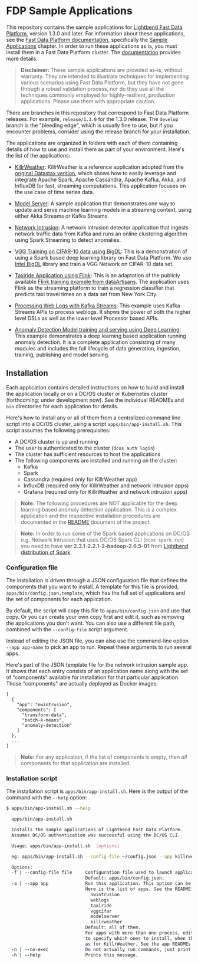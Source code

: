 # FDP Sample Applications

This repository contains the sample applications for [Lightbend Fast Data Platform](https://www.lightbend.com/products/fast-data-platform), version 1.3.0 and later. For information about these applications, see the [Fast Data Platform documentation](https://developer.lightbend.com/docs/fast-data-platform/current/), specifically the [Sample Applications](https://developer.lightbend.com/docs/fast-data-platform/current//user-guide/sample-apps/index.html) chapter. In order to run these applications as is, you must install them in a Fast Data Platform cluster. The [documentation](https://developer.lightbend.com/docs/fast-data-platform/current/) provides more details.

> **Disclaimer:** These sample applications are provided as-is, without warranty. They are intended to illustrate techniques for implementing various scenarios using Fast Data Platform, but they have not gone through a robust validation process, nor do they use all the techniques commonly employed for highly-resilient, production applications. Please use them with appropriate caution.

There are branches in this repository that correspond to Fast Data Platform releases. For example, `release/1.3.0` for the 1.3.0 release. The `develop` branch is the "bleeding edge", which is usually fine to use, but if you encounter problems, consider using the release branch for your installation.

The applications are organized in folders with each of them containing details of how to use and install them as part of your environment. Here's the list of the applications:

* [KillrWeather](apps/killrweather/README.md): KillrWeather is a reference application adopted from the [original Datastax version](https://github.com/killrweather/killrweather), which shows how to easily leverage and integrate Apache Spark, Apache Cassandra, Apache Kafka, Akka, and InfluxDB for fast, streaming computations. This application focuses on the use case of time series data.

* [Model Server](apps/akka-kafka-streams-model-server/README.md): A sample application that demonstrates one way to update and serve machine learning models in a streaming context, using either Akka Streams or Kafka Streams.

* [Network Intrusion](apps/nwintrusion/README.md): A network intrusion detector application that ingests network traffic data from Kafka and runs an online clustering algorithm using Spark Streaming to detect anomalies.

* [VGG Training on CIFAR-10 data using BigDL](apps/bigdl/README.md): This is a demonstration of using a Spark based deep learning library on Fast Data Platform. We use [Intel BigDL](https://github.com/intel-analytics/BigDL) library and train a VGG Network on CIFAR-10 data set.

* [Taxiride Application using Flink](apps/flink/README.md): This is an adaptation of the publicly available [Flink training example from dataArtisans](http://training.data-artisans.com/). The application uses Flink as the streaming platform to train a regression classifier that predicts taxi travel times on a data set from New York City.

* [Processing Web Logs with Kafka Streams](apps/kstream/README.md): This example uses Kafka Streams APIs to process weblogs. It shows the power of both the higher level DSLs as well as the lower level Processor based APIs.

* [Anomaly Detection Model training and serving using Deep Learning](apps/anomaly-detection/README.md): This example demonstrates a deep learning based application running anomaly detection. It is a complete application consisting of many modules and includes the full lifecycle of data generation, ingestion, training, publishing and model serving.

## Installation

Each application contains detailed instructions on how to build and install the application locally or on a DC/OS cluster or Kubernetes cluster (forthcoming; under development now). See the individual READMEs and `bin` directories for each application for details.

Here's how to install any or all of them from a centralized command line script into a DC/OS cluster, using a script `apps/bin/app-install.sh`. This script assumes the following prerequisites:

* A DC/OS cluster is up and running
* The user is authenticated to the cluster (`dcos auth login`)
* The cluster has sufficient resources to host the applications
* The following components are installed and running on the cluster:
  * Kafka
  * Spark
  * Cassandra (required only for KillrWeather app)
  * InfluxDB (required only for KillrWeather and network intrusion apps)
  * Grafana (required only for KillrWeather and network intrusion apps)

> **Note:** The following procedures are NOT applicable for the deep learning based anomaly detection application. This is a complex application and the respective installation procedures are documented in the [README](apps/anomaly-detection/README.md) document of the project.

> **Note:** In order to run some of the Spark based applications on DC/OS e.g. Network Intrusion that uses DC/OS Spark CLI (`dcos spark run`) you need to have **ver 2.3.1-2.2.1-2-hadoop-2.6.5-01** from [Lightbend distribution of Spark](https://hub.docker.com/r/lightbend/spark/tags/).

### Configuration file

The installation is driven through a JSON configuration file that defines the components that you want to install. A template for this file is provided, `apps/bin/config.json.template`, which has the full set of applications and the set of components for each application.

By default, the script will copy this file to `apps/bin/config.json` and use that copy. Or you can create your own copy first and edit it, such as removing the applications you don't want. You can also use a different file path, combined with the `--config-file` script argument.

Instead of editing the JSON file, you can also use the command-line option `--app app-name` to pick an app to run. Repeat these arguments to run several apps.

Here's part of the JSON template file for the network intrusion sample app. It shows that each entry consists of an application name along with the set of "components" available for installation for that particular application. Those "components" are actually deployed as Docker images:

```
[
  {
    "app": "nwintrusion",
    "components": [
      "transform-data",
      "batch-k-means",
      "anomaly-detection"
    ]
  },
  ...
]
```

> **Note:** For any application, if the list of components is empty, then *all* components for that application are installed.

### Installation script

The installation script is `apps/bin/app-install.sh`. Here is the output of the command with the `--help` option:

```bash
$ apps/bin/app-install.sh --help

  apps/bin/app-install.sh

  Installs the sample applications of Lightbend Fast Data Platform.
  Assumes DC/OS authentication was successful using the DC/OS CLI.

  Usage: apps/bin/app-install.sh  [options]

  eg: apps/bin/app-install.sh --config-file ~/config.json --app killrweather

  Options:
  -f | --config-file file     Configuration file used to launch applications.
                              Default: apps/bin/config.json.
  -a | --app app              Run this application. This option can be repeated.
                              Here is the list of apps. See the README for details:
                                nwintrusion
                                weblogs
                                taxiride
                                vggcifar
                                modelserver
                                killrweather
                              Default: all of them.
                              For apps with more than one process, edit apps/bin/config.json
                              to specify which ones to install, when there are choices, such
                              as for KillrWeather. See the app READMEs for details.
  -n | --no-exec              Do not actually run commands, just print them (for debugging).
  -h | --help                 Prints this message.
```
